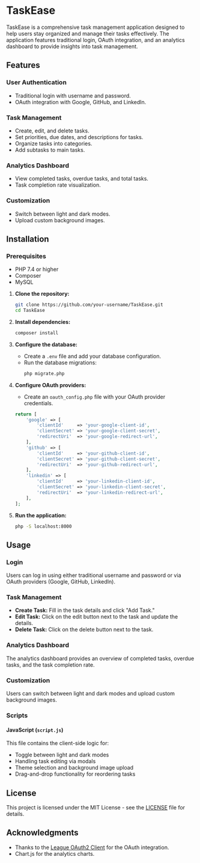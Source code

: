 # TaskEase

TaskEase is a comprehensive task management application designed to help users stay organized and manage their tasks effectively. The application features traditional login, OAuth integration, and an analytics dashboard to provide insights into task management.

## Features

### User Authentication
- Traditional login with username and password.
- OAuth integration with Google, GitHub, and LinkedIn.

### Task Management
- Create, edit, and delete tasks.
- Set priorities, due dates, and descriptions for tasks.
- Organize tasks into categories.
- Add subtasks to main tasks.

### Analytics Dashboard
- View completed tasks, overdue tasks, and total tasks.
- Task completion rate visualization.

### Customization
- Switch between light and dark modes.
- Upload custom background images.

## Installation

### Prerequisites

- PHP 7.4 or higher
- Composer
- MySQL

1. **Clone the repository:**
    ```bash
    git clone https://github.com/your-username/TaskEase.git
    cd TaskEase
    ```

2. **Install dependencies:**
    ```bash
    composer install
    ```

3. **Configure the database:**
    - Create a `.env` file and add your database configuration.
    - Run the database migrations:
      ```bash
      php migrate.php
      ```

4. **Configure OAuth providers:**
    - Create an `oauth_config.php` file with your OAuth provider credentials.
    ```php
    return [
        'google' => [
            'clientId'     => 'your-google-client-id',
            'clientSecret' => 'your-google-client-secret',
            'redirectUri'  => 'your-google-redirect-url',
        ],
        'github' => [
            'clientId'     => 'your-github-client-id',
            'clientSecret' => 'your-github-client-secret',
            'redirectUri'  => 'your-github-redirect-url',
        ],
        'linkedin' => [
            'clientId'     => 'your-linkedin-client-id',
            'clientSecret' => 'your-linkedin-client-secret',
            'redirectUri'  => 'your-linkedin-redirect-url',
        ],
    ];
    ```

5. **Run the application:**
    ```bash
    php -S localhost:8000
    ```

## Usage

### Login
Users can log in using either traditional username and password or via OAuth providers (Google, GitHub, LinkedIn).

### Task Management
- **Create Task:** Fill in the task details and click "Add Task."
- **Edit Task:** Click on the edit button next to the task and update the details.
- **Delete Task:** Click on the delete button next to the task.

### Analytics Dashboard
The analytics dashboard provides an overview of completed tasks, overdue tasks, and the task completion rate.

### Customization
Users can switch between light and dark modes and upload custom background images.

### Scripts

#### JavaScript (`script.js`)
This file contains the client-side logic for:
- Toggle between light and dark modes
- Handling task editing via modals
- Theme selection and background image upload
- Drag-and-drop functionality for reordering tasks

## License
This project is licensed under the MIT License - see the [LICENSE](LICENSE) file for details.

## Acknowledgments
- Thanks to the [League OAuth2 Client](https://github.com/thephpleague/oauth2-client) for the OAuth integration.
- Chart.js for the analytics charts.
